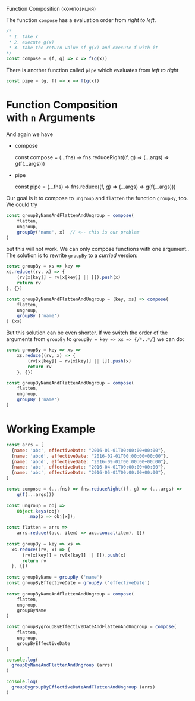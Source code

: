 Function Composition (композиция)

The function `compose` has a evaluation order from _right to left_.

```javascript
/*
 * 1. take x
 * 2. execute g(x)
 * 3. take the return value of g(x) and execute f with it
*/
const compose = (f, g) => x => f(g(x))
```

There is another function called `pipe` which evaluates from _left to right_

```javascript
const pipe = (g, f) => x => f(g(x))
```

# Function Composition with `n` Arguments

And again we have

-   compose
    
    const compose = (...fns) => fns.reduceRight((f, g) => (...args) => 
        g(f(...args)))
    
-   pipe
    
    const pipe = (...fns) => fns.reduce((f, g) => (...args) => 
        g(f(...args)))
    

Our goal is it to compose to `ungroup` and `flatten` the function `groupBy`, too.  
We could try

```javascript
const groupByNameAndFlattenAndUngroup = compose(
    flatten,
    ungroup,
    groupBy('name', x)  // <-- this is our problem
)
```

but this will not work. We can only compose functions with one argument.. The solution is to rewrite `groupBy` to a _curried_ version:

```javascript
const groupBy = xs => key =>
xs.reduce((rv, x) => {
    (rv[x[key]] = rv[x[key]] || []).push(x)
    return rv
}, {})

const groupByNameAndFlattenAndUngroup = (key, xs) => compose(
    flatten,
    ungroup,
    groupBy ('name')
) (xs)
```

But this solution can be even shorter. If we switch the order of the arguments from `groupBy` to `groupBy = key => xs => {/*..*/}` we can do:

```javascript
const groupBy = key => xs =>
    xs.reduce((rv, x) => {
        (rv[x[key]] = rv[x[key]] || []).push(x)
        return rv
    }, {})

const groupByNameAndFlattenAndUngroup = compose(
    flatten,
    ungroup,
    groupBy ('name')
)
```

# Working Example

```javascript
const arrs = [
  {name: 'abc', effectiveDate: "2016-01-01T00:00:00+00:00"},
  {name: 'abcd', effectiveDate: "2016-02-01T00:00:00+00:00"},
  {name: 'abcd', effectiveDate: "2016-09-01T00:00:00+00:00"},
  {name: 'abc', effectiveDate: "2016-04-01T00:00:00+00:00"},
  {name: 'abc', effectiveDate: "2016-05-01T00:00:00+00:00"},
]

const compose = (...fns) => fns.reduceRight((f, g) => (...args) => 
    g(f(...args)))
    
const ungroup = obj =>
    Object.keys(obj)
        .map(x => obj[x]);

const flatten = arrs =>
    arrs.reduce((acc, item) => acc.concat(item), [])
    
const groupBy = key => xs =>
  xs.reduce((rv, x) => {
      (rv[x[key]] = rv[x[key]] || []).push(x)
      return rv
  }, {})
  
const groupByName = groupBy ('name')
const groupByEffectiveDate = groupBy ('effectiveDate')
  
const groupByNameAndFlattenAndUngroup = compose(
    flatten,
    ungroup,
    groupByName
)

const groupBygroupByEffectiveDateAndFlattenAndUngroup = compose(
    flatten,
    ungroup,
    groupByEffectiveDate
)

console.log(
  groupByNameAndFlattenAndUngroup (arrs)
)

console.log(
  groupBygroupByEffectiveDateAndFlattenAndUngroup (arrs)
)
```